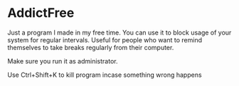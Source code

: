 # AddictFree

Just a program I made in my free time. You can use it to block usage of your system for regular intervals. Useful for people who want to remind themselves to take breaks regularly from their computer.

Make sure you run it as administrator.

Use Ctrl+Shift+K to kill program incase something wrong happens
